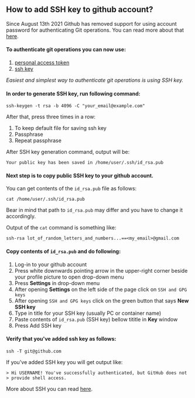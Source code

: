 ## How to add SSH key to github account? 

Since August 13th 2021 Github has removed support for using account password for authenticating 
Git operations. You can read more about that [here](https://github.blog/2020-12-15-token-authentication-requirements-for-git-operations/). 

#### To authenticate git operations you can now use: 
1. [personal access token](https://docs.github.com/en/authentication/keeping-your-account-and-data-secure/creating-a-personal-access-token) 
2. [ssh key](https://docs.github.com/en/authentication/connecting-to-github-with-ssh/generating-a-new-ssh-key-and-adding-it-to-the-ssh-agent) 

_Easiest and simplest way to authenticate git operations is using SSH key._

#### In order to generate SSH key, run following command: 
```
ssh-keygen -t rsa -b 4096 -C "your_email@example.com"
```

After that, press <Enter> three times in a row: 
1. To keep default file for saving ssh key 
2. Passphrase 
3. Repeat passphrase

After SSH key generation command, output will be: 
```
Your public key has been saved in /home/user/.ssh/id_rsa.pub

```

#### Next step is to copy public SSH key to your github account. 

You can get contents of the `id_rsa.pub` file as follows: 
```
cat /home/user/.ssh/id_rsa.pub
```

Bear in mind that path to `id_rsa.pub` may differ and you have to change 
it accordingly. 

Output of the `cat` command is something like: 
```
ssh-rsa lot_of_random_letters_and_numbers...==<my_email>@gmail.com
```

#### Copy contents of `id_rsa.pub` and do following: 
1. Log-in to your github account 
2. Press white downwards pointing arrow in the upper-right corner beside your profile picture to open drop-down menu
3. Press **Settings** in drop-down menu
4. After opening **Settings** on the left side of the page click on `SSH and GPG keys`
5. After opening `SSH and GPG keys` click on the green button that says **New SSH key**
6. Type in title for your SSH key (usually PC or container name) 
7. Paste contents of `id_rsa.pub` (SSH key) bellow tititle in **Key** window
8. Press Add SSH key 

#### Verify that you've added ssh key as follows: 
```
ssh -T git@github.com
```

If you've added SSH key you will get output like: 
```
> Hi USERNAME! You've successfully authenticated, but GitHub does not
> provide shell access.
```

More about SSH you can read [here](https://en.wikipedia.org/wiki/Secure_Shell). 



